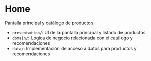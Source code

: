 # Home

Pantalla principal y catálogo de productos:

- `presentation/`: UI de la pantalla principal y listado de productos
- `domain/`: Lógica de negocio relacionada con el catálogo y recomendaciones
- `data/`: Implementación de acceso a datos para productos y recomendaciones
